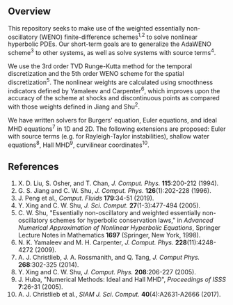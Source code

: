 ## Overview

This repository seeks to make use of the weighted essentially non-oscillatory (WENO) finite-difference schemes<sup>1,2</sup> to solve nonlinear hyperbolic PDEs. Our short-term goals are to generalize the AdaWENO scheme<sup>3</sup> to other systems, as well as solve systems with source terms<sup>4</sup>.

We use the 3rd order TVD Runge-Kutta method for the temporal discretization and the 5th order WENO scheme for the spatial discretization<sup>5</sup>. The nonlinear weights are calculated using smoothness indicators defined by Yamaleev and Carpenter<sup>6</sup>, which improves upon the accuracy of the scheme at shocks and discontinuous points as compared with those weights defined in Jiang and Shu<sup>2</sup>.

We have written solvers for Burgers' equation, Euler equations, and ideal MHD equations<sup>7</sup> in 1D and 2D. The following extensions are proposed: Euler with source terms (e.g. for Rayleigh-Taylor instabilities), shallow water equations<sup>8</sup>, Hall MHD<sup>9</sup>, curvilinear coordinates<sup>10</sup>.

## References
1. X. D. Liu, S. Osher, and T. Chan, *J. Comput. Phys.* **115**:200-212 (1994).
2. G. S. Jiang and C. W. Shu, *J. Comput. Phys.* **126**(1):202-228 (1996).
3. J. Peng et al., *Comput. Fluids* **179**:34-51 (2019).
4. Y. Xing and C. W. Shu, *J. Sci. Comput.* **27**(1-3):477-494 (2005).
5. C. W. Shu, "Essentially non-oscillatory and weighted essentially non-oscillatory schemes for hyperbolic conservation laws," in *Advanced Numerical Approximation of Nonlinear Hyperbolic Equations*, Springer Lecture Notes in Mathematics **1697** (Springer, New York, 1998).
6. N. K. Yamaleev and M. H. Carpenter, *J. Comput. Phys.* **228**(11):4248-4272 (2009).
7. A. J. Christlieb, J. A. Rossmanith, and Q. Tang, *J. Comput Phys.* **268**:302-325 (2014).
8. Y. Xing and C. W. Shu, *J. Comput. Phys.* **208**:206-227 (2005).
9. J. Huba, "Numerical Methods: Ideal and Hall MHD", *Proceedings of ISSS* **7**:26-31 (2005).
10. A. J. Christlieb et al., *SIAM J. Sci. Comput.* **40**(4):A2631-A2666 (2017).
